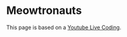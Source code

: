 # Meowtronauts
 This page is based on a <a href="https://youtu.be/53M2Y1QwSlY">Youtube Live Coding</a>.
